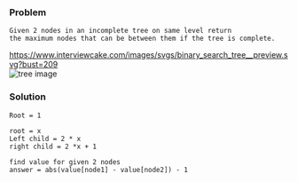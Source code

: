 ### Problem
```
Given 2 nodes in an incomplete tree on same level return 
the maximum nodes that can be between them if the tree is complete.
```
https://www.interviewcake.com/images/svgs/binary_search_tree__preview.svg?bust=209  
![tree image](https://www.interviewcake.com/images/svgs/binary_search_tree__preview.svg?bust=209)

### Solution
```
Root = 1

root = x
Left child = 2 * x
right child = 2 *x + 1

find value for given 2 nodes
answer = abs(value[node1] - value[node2]) - 1
```
